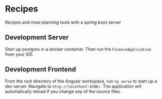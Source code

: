 # Recipes
Recipes and meal planning tools with a spring boot server

## Development Server
Start up postgres in a docker container. Then run the `FinanceApplication` from your IDE.

## Development Frontend
From the root directory of the Angular workspace, run `ng serve` to start up a dev server. Navigate to `http://localhost:4200/`. The application will automatically reload if you change any of the source files.

